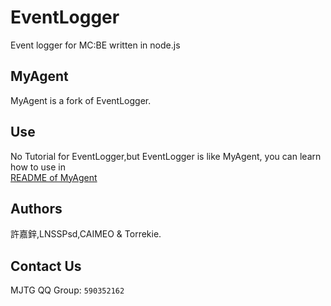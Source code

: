 # EventLogger
Event logger for MC:BE written in node.js
## MyAgent
MyAgent is a fork of EventLogger.
## Use
No Tutorial for EventLogger,but EventLogger is like MyAgent,
you can learn how to use in<br/>
<a href="https://github.com/LNSSPsd/MyAgent">README of MyAgent</a>
## Authors
許嘉鋅,LNSSPsd,CAIMEO & Torrekie.
## Contact Us
MJTG QQ Group: `590352162`
